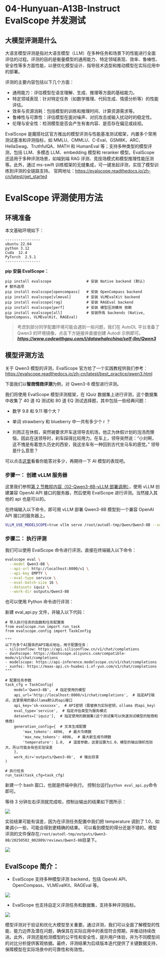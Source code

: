 # 04-Hunyuan-A13B-Instruct EvalScope 并发测试

## 大模型评测是什么

大语言模型评测是指对大语言模型（LLM）在多种任务和场景下的性能进行全面评估的过程。评测的目的是衡量模型的通用能力、特定领域表现、效率、鲁棒性、安全性等多方面性能，以便优化模型设计、指导技术选型和推动模型在实际应用中的部署。

评测的主要内容包括以下几个方面：

- 通用能力：评估模型在语言理解、生成、推理等方面的基础能力。
- 特定领域表现：针对特定任务（如数学推理、代码生成、情感分析等）的性能评估。
- 效率与资源消耗：包括模型的训练和推理时间、计算资源需求等。
- 鲁棒性与可靠性：评估模型在面对噪声、对抗攻击或输入扰动时的稳定性。
- 伦理与安全性：检测模型是否会产生有害内容、是否存在偏见或歧视。

EvalScope 是魔搭社区官方推出的模型评测与性能基准测试框架，内置多个常用测试基准和评测指标，如 MMLU、CMMLU、C-Eval、GSM8K、ARC、HellaSwag、TruthfulQA、MATH 和 HumanEval 等；支持多种类型的模型评测，包括 LLM、多模态 LLM、embedding 模型和 reranker 模型。EvalScope 还适用于多种评测场景，如端到端 RAG 评测、竞技场模式和模型推理性能压测等。此外，通过 ms-swift 训练框架的无缝集成，可一键发起评测，实现了模型训练到评测的全链路支持。
官网地址：https://evalscope.readthedocs.io/zh-cn/latest/get_started

# EvalScope 评测使用方法

## 环境准备

本文基础环境如下：

```
----------------
ubuntu 22.04
python 3.12
Cuda  12.4
PyTorch  2.5.1
----------------
```

**pip 安装 EvalScope：**

```
pip install evalscope                # 安装 Native backend (默认)
# 额外选项
pip install evalscope[opencompass]   # 安装 OpenCompass backend
pip install evalscope[vlmeval]       # 安装 VLMEvalKit backend
pip install evalscope[rag]           # 安装 RAGEval backend
pip install evalscope[perf]          # 安装 模型压测模块 依赖
pip install evalscope[all]           # 安装所有 backends (Native, OpenCompass, VLMEvalKit, RAGEval)
```

> 考虑到部分同学配置环境可能会遇到一些问题，我们在 AutoDL 平台准备了 Qwen3 的环境镜像，点击下方链接并直接创建 Autodl 示例即可。
> ***https://www.codewithgpu.com/i/datawhalechina/self-llm/Qwen3***

## 模型评测方法

关于 Qwen3 模型的评测，EvalScope 官方给了一个实践教程供我们参考：https://evalscope.readthedocs.io/zh-cn/latest/best_practice/qwen3.html

下面我们以**智商情商评测**为例，对 Qwen3-8 模型进行评测。

我们将使用 EvalScope 模型评测框架，在 IQuiz 数据集上进行评测，这个数据集中收集了 40 道 IQ 测试和 80 道 EQ 测试选择题，其中包括一些经典问题：

- 数字 9.8 和 9.11 哪个大？

- 单词 strawberry 和 blueberry 中一共有多少个 r ？

- 刘雨正在休假，突然被要求开车送领导去机场，他正为休假计划的泡汤而懊恼，因此在送领导时，刹车踩得比较用力。在车上，领导突然说：“小刘啊，这不愧是有着悠久历史的西安，我这坐车有一种回到古代坐马车的感觉。” 领导是什么意思？

可以点击[这里](https://modelscope.cn/datasets/AI-ModelScope/IQuiz/dataPeview)看看你能答对多少，再期待一下 AI 模型的表现吧。

### 步骤一： **创建 vLLM 服务器**

这里我们参照[第 2 节教程内容（02-Qwen3-8B-vLLM 部署调用）](./02-Qwen3-8B-vLLM%20部署调用.md)，使用 vLLM 创建兼容 OpenAI API 接口的服务器，然后使用 EvalScope 进行评测。当然接入其他的 api 也是可以的。

在终端输入以下命令，即可用 vLLM 部署 Qwen3-8B 模型到一个兼容 OpenAI API 接口的服务器上。

```bash
VLLM_USE_MODELSCOPE=true vllm serve /root/autodl-tmp/Qwen/Qwen3-8B --served-model-name Qwen3-8B --max_model_len 8192 --enable-reasoning --reasoning-parser deepseek_r1
```

### 步骤二： **执行评测**

我们可以使用 EvalScope 命令进行评测，直接在终端输入以下命令：

```bash
evalscope eval \
  --model Qwen3-8B \
  --api-url http://localhost:8000/v1 \
  --api-key EMPTY \
  --eval-type service \
  --eval-batch-size 16 \
  --datasets iquiz \
  --work-dir outputs/Qwen3-8B
```

也可以使用 Python 命令进行评测：

新建 eval_api.py 文件，并输入以下代码：

```
# 导入执行任务的函数和任务配置类
from evalscope.run import run_task
from evalscope.config import TaskConfig

"""
以下为多个AI服务的API端点地址，用于配置任务：
- siliconflow: https://api.siliconflow.cn/v1/chat/completions
- dashscope: https://dashscope.aliyuncs.com/compatible-mode/v1/chat/completions
- modelscope: https://api-inference.modelscope.cn/v1/chat/completions
- xunfei: https://maas-api.cn-huabei-1.xf-yun.com/v1/chat/completions
"""

# 配置任务参数
task_cfg = TaskConfig(
    model='Qwen3-8B',  # 指定使用的模型
    api_url='http://localhost:8000/v1/chat/completions',  # 指定API端点，这里使用的是ollama默认的api接口
    api_key='sk-xxxxxxx',  # API密钥（需替换为实际密钥，ollama 的api_key）
    eval_type='service',  # 指定评估类型为服务模式
    datasets=['iquiz'],  # 指定使用的数据集(这个测试集可以快速测试模型的智商和情商)
    generation_config={  # 文本生成配置
        'max_tokens': 4096,  # 最大令牌数
        'max_new_tokens': 4096,  # 最大新生成令牌数
        'temperature': 1.0,  # 温度参数，这里设置为1.0，模型的输出随机性较大，所以可能会有些实验误差
    },
    work_dir='outputs/Qwen3-8b',  # 输出目录
)

# 执行任务
run_task(task_cfg=task_cfg)
```

新建一个 bash 窗口，也就是终端中执行。
控制台运行`python eval_api.py`命令即可。

等待 3 分钟左右评测就完成啦，控制台输出的结果如下图所示：

![](./images/04-01.png)

实验结果可能有误差，因为在评测任务配置中我们把 temperature 调到了 1.0，如果调小一些，可能会得到更精确的结果。
可以看到模型的得分还是不错的，模型评测的文件保存在`/root/autodl-tmp/outputs/Qwen3-8B/20250502_002809/reviews/Qwen3-8B`目录下。

![](./images/04-02.png)

## EvalScope 简介：

- EvalScope 支持多种模型评测 backend，包括 OpenAI API、OpenCompass、VLMEvalKit、RAGEval 等。

![](./images/04-03.png)

- EvalScope 也支持自定义评测任务和数据集，支持多种评测指标。

![](./images/04-04.png)

模型评测对于验证和优化大模型至关重要。通过评测，我们可以全面了解模型的性能、能力边界及潜在问题，确保其在实际应用中的表现符合预期，并推动持续改进。此外，评测还能检测模型的公平性和安全性，提升用户体验，并为不同模型间的对比分析提供客观依据。最终，评测结果为后续版本迭代提供了关键数据支持，保障模型在实际场景中的可靠性和有效性。
